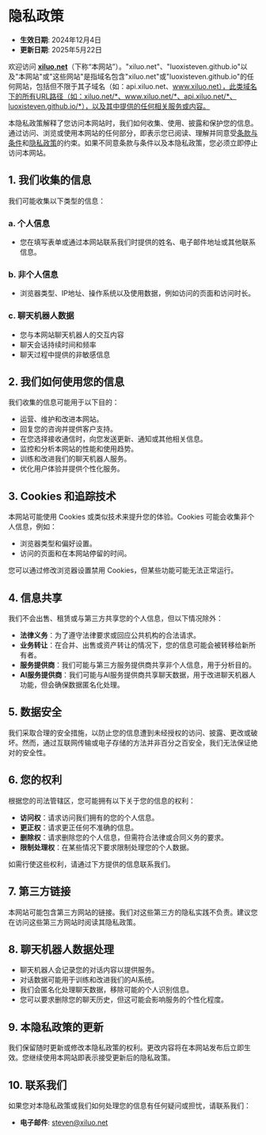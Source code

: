 # 隐私政策   
- **生效日期**: 2024年12月4日  
- **更新日期**: 2025年5月22日

欢迎访问 [**xiluo.net**](https://xiluo.net)（下称“本网站”）。"xiluo.net"、"luoxisteven.github.io"以及"本网站"或"这些网站"是指域名包含"xiluo.net"或"luoxisteven.github.io"的任何网站，包括但不限于其子域名（如：api.xiluo.net、www.xiluo.net），此类域名下的所有URL路径（如：xiluo.net/*、www.xiluo.net/*、api.xiluo.net/*、luoxisteven.github.io/*），以及其中提供的任何相关服务或内容。

本隐私政策解释了您访问本网站时，我们如何收集、使用、披露和保护您的信息。通过访问、浏览或使用本网站的任何部分，即表示您已阅读、理解并同意受[条款与条件](terms)和[隐私政策](privacy)的约束。如果不同意条款与条件以及本隐私政策，您必须立即停止访问本网站。    

## 1. 我们收集的信息   
我们可能收集以下类型的信息：    

### a. 个人信息   
- 您在填写表单或通过本网站联系我们时提供的姓名、电子邮件地址或其他联系信息。    

### b. 非个人信息   
- 浏览器类型、IP地址、操作系统以及使用数据，例如访问的页面和访问时长。

### c. 聊天机器人数据
- 您与本网站聊天机器人的交互内容
- 聊天会话持续时间和频率
- 聊天过程中提供的非敏感信息     

## 2. 我们如何使用您的信息   
我们收集的信息可能用于以下目的：   
- 运营、维护和改进本网站。   
- 回复您的咨询并提供客户支持。   
- 在您选择接收通信时，向您发送更新、通知或其他相关信息。   
- 监控和分析本网站的性能和使用趋势。
- 训练和改进我们的聊天机器人服务。
- 优化用户体验并提供个性化服务。    

## 3. Cookies 和追踪技术   
本网站可能使用 Cookies 或类似技术来提升您的体验。Cookies 可能会收集非个人信息，例如：   
- 浏览器类型和偏好设置。   
- 访问的页面和在本网站停留的时间。    

您可以通过修改浏览器设置禁用 Cookies，但某些功能可能无法正常运行。    

## 4. 信息共享   
我们不会出售、租赁或与第三方共享您的个人信息，但以下情况除外：   
- **法律义务**：为了遵守法律要求或回应公共机构的合法请求。   
- **业务转让**：在合并、出售或资产转让的情况下，您的信息可能会被转移给新所有者。   
- **服务提供商**：我们可能与第三方服务提供商共享非个人信息，用于分析目的。
- **AI服务提供商**：我们可能与AI服务提供商共享聊天数据，用于改进聊天机器人功能，但会确保数据匿名化处理。    

## 5. 数据安全   
我们采取合理的安全措施，以防止您的信息遭到未经授权的访问、披露、更改或破坏。然而，通过互联网传输或电子存储的方法并非百分之百安全，我们无法保证绝对的安全性。    

## 6. 您的权利   
根据您的司法管辖区，您可能拥有以下关于您的信息的权利：   
- **访问权**：请求访问我们拥有的您的个人信息。   
- **更正权**：请求更正任何不准确的信息。   
- **删除权**：请求删除您的个人信息，但需符合法律或合同义务的要求。
- **限制处理权**：在某些情况下要求限制处理您的个人数据。    

如需行使这些权利，请通过下方提供的信息联系我们。     

## 7. 第三方链接   
本网站可能包含第三方网站的链接。我们对这些第三方的隐私实践不负责。建议您在访问这些第三方网站时阅读其隐私政策。    

## 8. 聊天机器人数据处理
- 聊天机器人会记录您的对话内容以提供服务。
- 对话数据可能用于训练和改进我们的AI系统。
- 我们会匿名化处理聊天数据，移除可能的个人识别信息。
- 您可以要求删除您的聊天历史，但这可能会影响服务的个性化程度。

## 9. 本隐私政策的更新   
我们保留随时更新或修改本隐私政策的权利。更改内容将在本网站发布后立即生效。您继续使用本网站即表示接受更新后的隐私政策。    

## 10. 联系我们   
如果您对本隐私政策或我们如何处理您的信息有任何疑问或担忧，请联系我们：   
- **电子邮件**: steven@xiluo.net    
